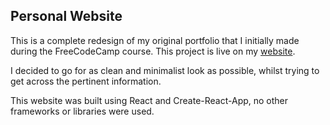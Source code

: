 ## Personal Website

This is a complete redesign of my original portfolio that I initially made 
during the FreeCodeCamp course. This project is live on my [website](https://www.danpage.co.uk).

I decided to go for as clean and minimalist look as possible, whilst trying to 
get across the pertinent information. 

This website was built using React and Create-React-App, no other frameworks or 
libraries were used.

